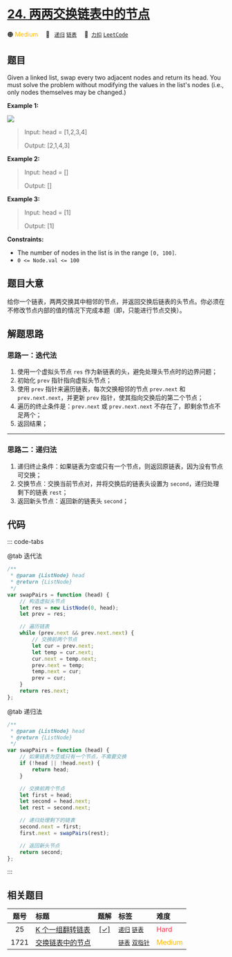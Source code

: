# [24. 两两交换链表中的节点](https://2xiao.github.io/leetcode-js/problem/0024.html)

🟠 <font color=#ffb800>Medium</font>&emsp; 🔖&ensp; [`递归`](/tag/recursion.md) [`链表`](/tag/linked-list.md)&emsp; 🔗&ensp;[`力扣`](https://leetcode.cn/problems/swap-nodes-in-pairs) [`LeetCode`](https://leetcode.com/problems/swap-nodes-in-pairs)

## 题目

Given a linked list, swap every two adjacent nodes and return its head. You must solve the problem without modifying the values in the list's nodes (i.e.,
only nodes themselves may be changed.)

**Example 1:**

![](https://assets.leetcode.com/uploads/2020/10/03/swap_ex1.jpg)

> Input: head = [1,2,3,4]
>
> Output: [2,1,4,3]

**Example 2:**

> Input: head = []
>
> Output: []

**Example 3:**

> Input: head = [1]
>
> Output: [1]

**Constraints:**

- The number of nodes in the list is in the range `[0, 100]`.
- `0 <= Node.val <= 100`

## 题目大意

给你一个链表，两两交换其中相邻的节点，并返回交换后链表的头节点。你必须在不修改节点内部的值的情况下完成本题（即，只能进行节点交换）。

## 解题思路

### 思路一：迭代法

1. 使用一个虚拟头节点 `res` 作为新链表的头，避免处理头节点时的边界问题；
2. 初始化 `prev` 指针指向虚拟头节点；
3. 使用 `prev` 指针来遍历链表，每次交换相邻的节点 `prev.next` 和 `prev.next.next`，并更新 `prev` 指针，使其指向交换后的第二个节点；
4. 遍历的终止条件是：`prev.next` 或 `prev.next.next` 不存在了，即剩余节点不足两个；
5. 返回结果；

---

### 思路二：递归法

1. 递归终止条件：如果链表为空或只有一个节点，则返回原链表，因为没有节点可交换；
2. 交换节点：交换当前节点对，并将交换后的链表头设置为 `second`，递归处理剩下的链表 `rest`；
3. 返回新头节点：返回新的链表头 `second`；

## 代码

::: code-tabs

@tab 迭代法

```javascript
/**
 * @param {ListNode} head
 * @return {ListNode}
 */
var swapPairs = function (head) {
	// 构造虚拟头节点
	let res = new ListNode(0, head);
	let prev = res;

	// 遍历链表
	while (prev.next && prev.next.next) {
		// 交换前两个节点
		let cur = prev.next;
		let temp = cur.next;
		cur.next = temp.next;
		prev.next = temp;
		temp.next = cur;
		prev = cur;
	}
	return res.next;
};
```

@tab 递归法

```javascript
/**
 * @param {ListNode} head
 * @return {ListNode}
 */
var swapPairs = function (head) {
	// 如果链表为空或只有一个节点，不需要交换
	if (!head || !head.next) {
		return head;
	}

	// 交换前两个节点
	let first = head;
	let second = head.next;
	let rest = second.next;

	// 递归处理剩下的链表
	second.next = first;
	first.next = swapPairs(rest);

	// 返回新头节点
	return second;
};
```

:::

## 相关题目

<!-- prettier-ignore -->
| 题号 | 标题 | 题解 | 标签 | 难度 |
| :------: | :------ | :------: | :------ | :------ |
| 25 | [K 个一组翻转链表](https://leetcode.com/problems/reverse-nodes-in-k-group) | [[✓]](/problem/0025.md) |  [`递归`](/tag/recursion.md) [`链表`](/tag/linked-list.md) | <font color=#ff334b>Hard</font> |
| 1721 | [交换链表中的节点](https://leetcode.com/problems/swapping-nodes-in-a-linked-list) |  |  [`链表`](/tag/linked-list.md) [`双指针`](/tag/two-pointers.md) | <font color=#ffb800>Medium</font> |